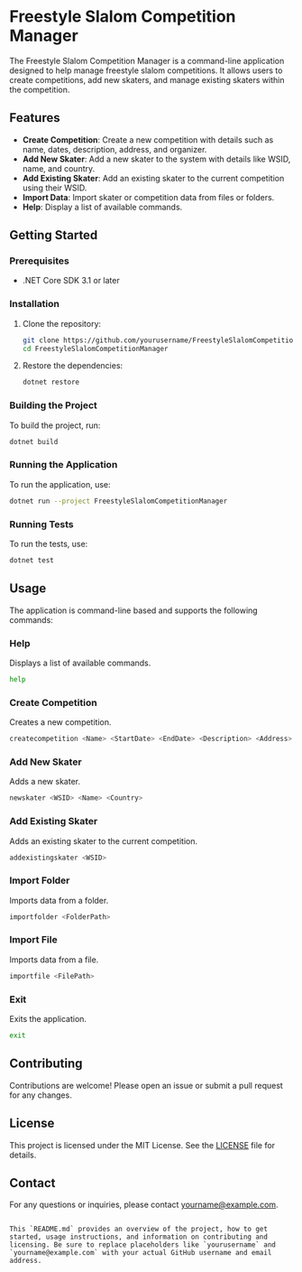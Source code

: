 # Freestyle Slalom Competition Manager

The Freestyle Slalom Competition Manager is a command-line application designed to help manage freestyle slalom competitions. It allows users to create competitions, add new skaters, and manage existing skaters within the competition.

## Features

- **Create Competition**: Create a new competition with details such as name, dates, description, address, and organizer.
- **Add New Skater**: Add a new skater to the system with details like WSID, name, and country.
- **Add Existing Skater**: Add an existing skater to the current competition using their WSID.
- **Import Data**: Import skater or competition data from files or folders.
- **Help**: Display a list of available commands.

## Getting Started

### Prerequisites

- .NET Core SDK 3.1 or later

### Installation

1. Clone the repository:

   ```bash
   git clone https://github.com/yourusername/FreestyleSlalomCompetitionManager.git
   cd FreestyleSlalomCompetitionManager
   ```

2. Restore the dependencies:

   ```bash
   dotnet restore
   ```

### Building the Project

To build the project, run:

```bash
dotnet build
```

### Running the Application

To run the application, use:

```bash
dotnet run --project FreestyleSlalomCompetitionManager
```

### Running Tests

To run the tests, use:

```bash
dotnet test
```

## Usage

The application is command-line based and supports the following commands:

### Help

Displays a list of available commands.

```bash
help
```

### Create Competition

Creates a new competition.

```bash
createcompetition <Name> <StartDate> <EndDate> <Description> <Address> <OrganizerName> <OrganizerWSID>
```

### Add New Skater

Adds a new skater.

```bash
newskater <WSID> <Name> <Country>
```

### Add Existing Skater

Adds an existing skater to the current competition.

```bash
addexistingskater <WSID>
```

### Import Folder

Imports data from a folder.

```bash
importfolder <FolderPath>
```

### Import File

Imports data from a file.

```bash
importfile <FilePath>
```

### Exit

Exits the application.

```bash
exit
```

## Contributing

Contributions are welcome! Please open an issue or submit a pull request for any changes.

## License

This project is licensed under the MIT License. See the [LICENSE](LICENSE) file for details.

## Contact

For any questions or inquiries, please contact [yourname@example.com](mailto:yourname@example.com).
```

This `README.md` provides an overview of the project, how to get started, usage instructions, and information on contributing and licensing. Be sure to replace placeholders like `yourusername` and `yourname@example.com` with your actual GitHub username and email address.
